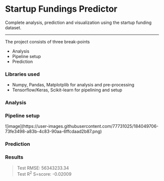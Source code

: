 <h1> Startup Fundings Predictor </h1>
Complete analysis, prediction and visualization using the startup funding dataset.

---
The project consists of three break-points

<div>
<ul>
  <li>Analysis</li>
  <li>Pipeline setup</li>
  <li>Prediction </li>
</ul>
</div>

<h3> Libraries used </h3>
<div>
<ul>
  <li>Numpy, Pandas, Matplotplib for analysis and pre-processing</li>
  <li>Tensorflow/Keras, Scikit-learn for pipelining and setup</li>
</ul>
</div>

<h3> Analysis </h3>

<h3> Pipeline setup </h3>
![image](https://user-images.githubusercontent.com/77731025/184049706-73fe3498-a83b-4c83-90aa-6ffcdaad2b87.png)


 <h3> Prediction </h3>
 
 <h3> Results </h3>
 
> Test RMSE: 56343233.34 <br/>
> Test R<sup>2</sup> S=score: -0.02009
 
